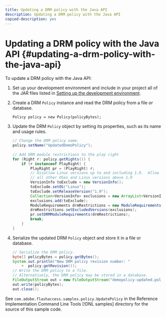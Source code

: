 ```yaml
---
title: Updating a DRM policy with the Java API
description: Updating a DRM policy with the Java API
copied-description: yes
---
```


# Updating a DRM policy with the Java API {#updating-a-drm-policy-with-the-java-api}

To update a DRM policy with the Java API:

1. Set up your development environment and include in your project all of the JAR files listed in [Setting up the development environment](../../protecting-content/setting-up-the-sdk/setup-dev-env.md). 
1. Create a DRM `Policy` instance and read the DRM policy from a file or database. 

   ```
   Policy policy = new Policy(policyBytes);
   ```

1. Update the DRM `Policy` object by setting its properties, such as its name and usage rules. 

   ```java
   // Change the DRM policy name.  
   policy.setName("UpdatedDemoPolicy");  
     
   // Add DRM module restrictions to the play right  
   for (Right r: policy.getRights()) {  
       if (r instanceof PlayRight) {  
           PlayRight pr = (PlayRight) r;  
           // Disallow Linux versions up to and including 1.9.  Allow  
           // all other OSes and Linux versions above 1.9  
           VersionInfo toExclude = new VersionInfo();  
           toExclude.setOS("Linux");  
           toExclude.setReleaseVersion("1.9");  
           Collection<VersionInfo> exclusions = new ArrayList<VersionInfo>();  
           exclusions.add(toExclude);  
           ModuleRequirements drmRestrictions = new ModuleRequirements();  
           drmRestrictions.setExcludedVersions(exclusions);  
           pr.setDRMModuleRequirements(drmRestrictions);  
           break;  
       }  
   }
   ```

1. Serialize the updated DRM `Policy` object and store it in a file or database. 

   ```java
   // Serialize the DRM policy.  
   byte[] policyBytes = policy.getBytes();  
   System.out.println("New DRM policy revision number: "  
       +  policy.getRevision());      
   // Write the DRM policy to a file.   
   // Alternatively, the DRM policy may be stored in a database.  
   FileOutputStream out = new FileOutputStream("demopolicy-updated.pol");  
   out.write(policyBytes);  
   out.close();
   ```

See `com.adobe.flashaccess.samples.policy.UpdatePolicy` in the Reference Implementation Command Line Tools [!DNL samples] directory for the source of this sample code. 
